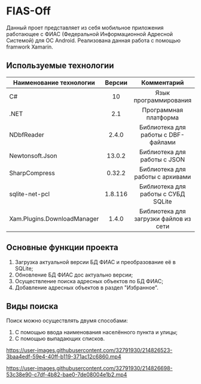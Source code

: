 # FIAS-Off
Данный проет представляет из себя мобильное приложения работающее с ФИАС (Федеральной Информационной Адресной Системой) для ОС Android.
Реализована данная работа с помощью framwork Xamarin.

## Используемые технологии
| Наименование технологии | Версии | Комментарий |
| ------------- |:------------------:| :-----: |
| C#    | 10 | Язык программирования |
| .NET  | 2.1 | Программная платформа |
| NDbfReader  | 2.4.0 | Библиотека для работы с DBF-файлами |
| Newtonsoft.Json  | 13.0.2 | Библиотека для работы с JSON |
| SharpCompress  | 0.32.2 | Библиотека для работы с архивами |
| sqlite-net-pcl  | 1.8.116 | Библиотека для работы с СУБД SQLite |
| Xam.Plugins.DownloadManager  | 1.4.0 | Библиотека для загрузки файлов из сети |

## Основные функции проекта
1. Загрузка актуальной версии БД ФИАС и преобразование её в SQLite;
2. Обновление БД ФИАС дос актуально версии;
3. Осуществление поиска адресных объектов по БД ФИАС;
4. Добавление адресных объектов в раздел "Избранное".

## Виды поиска
Поиск можно осуществлять двумя способами:
1. С помощью ввода наименования населённого пункта и улицы;
2. С помощью выпадающих списков.

https://user-images.githubusercontent.com/32791930/214826523-3baa4edf-59e4-40ff-b119-371ac12c6860.mp4

https://user-images.githubusercontent.com/32791930/214826698-53c38e90-c7df-4b82-bae0-7de08004e1b2.mp4






